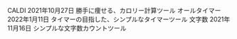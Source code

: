 CALDI 2021年10月27日 勝手に痩せる、カロリー計算ツール
オールタイマー 2022年1月11日 タイマーの目指した、シンプルなタイマーツール
文字数 2021年11月16日 シンプルな文字数カウントツール
